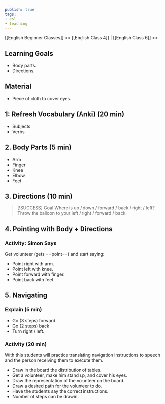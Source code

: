```yaml
---
publish: true
tags:
- esl
- teaching
---
```


[[English Beginner Classes]]
<< [[English Class 4]] | [[English Class 6]] >>

##  Learning Goals
- Body parts.
- Directions.

## Material
- Piece of cloth to cover eyes.

## 1: Refresh Vocabulary (Anki) (20 min)
- Subjects
- Verbs

## 2. Body Parts (5 min)
- Arm
- Finger
- Knee
- Elbow
- Feet

## 3. Directions (10 min)

> [!SUCCESS] Goal
> Where is up / down / forward / back / right / left?
> Throw the balloon to your left / right / forward / back.

## 4. Pointing with Body + Directions
### Activity: Simon Says
Get volunteer (gets ==point==) and start saying:
- Point right with arm.
- Point left with knee.
- Point forward with finger.
- Point back with feet.

## 5. Navigating

### Explain (5 min)
- Go (3 steps) forward
- Go (2 steps) back
- Turn right / left.

### Activity (20 min)
With this students will practice translating navigation instructions to speech and the person receiving them to execute them.
- Draw in the board the distribution of tables.
- Get a volunteer, make him stand up, and cover his eyes.
- Draw the representation of the volunteer on the board.
- Draw a desired path for the volunteer to do.
- Have the students say the correct instructions.
- Number of steps can be drawin.